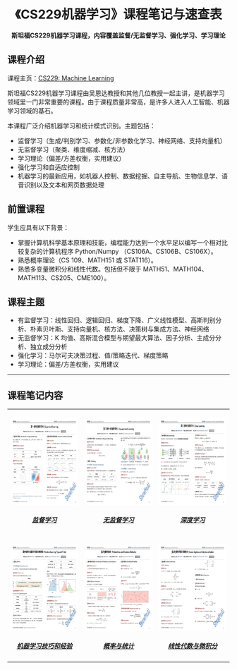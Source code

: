 <h1 align="center">
    《CS229机器学习》课程笔记与速查表
    <br>
</h1>

<p align="center">
    <strong>斯坦福CS229机器学习课程，内容覆盖监督/无监督学习、强化学习、学习理论</strong>
</p>


## 课程介绍
课程主页：[CS229: Machine Learning](http://cs229.stanford.edu/)

斯坦福CS229机器学习课程由吴恩达教授和其他几位教授一起主讲，是机器学习领域里一门非常重要的课程。由于课程质量非常高，是许多人进入人工智能、机器学习领域的基石。

本课程广泛介绍机器学习和统计模式识别。主题包括：
- 监督学习（生成/判别学习、参数化/非参数化学习、神经网络、支持向量机）
- 无监督学习（聚类、维度缩减、核方法）
- 学习理论（偏差/方差权衡，实用建议）
- 强化学习和自适应控制
- 机器学习的最新应用，如机器人控制、数据挖掘、自主导航、生物信息学、语音识别以及文本和网页数据处理

## 前置课程
学生应具有以下背景：

- 掌握计算机科学基本原理和技能，编程能力达到一个水平足以编写一个相对比较复杂的计算机程序 Python/Numpy （CS106A、CS106B、CS106X）。
- 熟悉概率理论（CS 109、MATH151 或 STAT116）。
- 熟悉多变量微积分和线性代数。包括但不限于 MATH51、MATH104、MATH113、CS205、CME100）。

## 课程主题

- 有监督学习：线性回归、逻辑回归、梯度下降、广义线性模型、高斯判别分析、朴素贝叶斯、支持向量机、核方法、决策树与集成方法、神经网络
- 无监督学习：K 均值、高斯混合模型与期望最大算法、因子分析、主成分分析、独立成分分析
- 强化学习：马尔可夫决策过程、值/策略迭代、梯度策略
- 学习理论：偏差/方差权衡，实用建议

---


## 课程笔记内容

<table width="100%"><tr align="center"><td valign="top" width="33.3%"><br><a href="https://github.com/ShowMeAI-Hub/awesome-AI-courses-notes-cheatsheets/tree/main/CS229-Machine-Learning/Supervised-Learning"><img width="256" height="198" src="./Supervised-Learning/image/0001.jpg"></a><br><h5><a href="https://github.com/ShowMeAI-Hub/awesome-AI-courses-notes-cheatsheets/tree/main/CS229-Machine-Learning/Supervised-Learning">监督学习</a></h5></td>
<td valign="top" width="33.3%"><br><a href="https://github.com/ShowMeAI-Hub/awesome-AI-courses-notes-cheatsheets/tree/main/CS229-Machine-Learning/Unsupervised-Learning"><img width="256" height="198" src="./Unsupervised-Learning/image/0001.jpg"></a><br><h5><a href="https://github.com/ShowMeAI-Hub/awesome-AI-courses-notes-cheatsheets/tree/main/CS229-Machine-Learning/Unsupervised-Learning">无监督学习</a></h5></td>
<td valign="top" width="33.3%"><br><a href="https://github.com/ShowMeAI-Hub/awesome-AI-courses-notes-cheatsheets/tree/main/CS229-Machine-Learning/Deep-Learning"><img width="256" height="198" src="./Deep-Learning/image/0001.jpg"></a><br><h5><a href="https://github.com/ShowMeAI-Hub/awesome-AI-courses-notes-cheatsheets/tree/main/CS229-Machine-Learning/Deep-Learning">深度学习</a></h5></td></tr>
<tr align="center"><td valign="top" width="33.3%"><br><a href="https://github.com/ShowMeAI-Hub/awesome-AI-courses-notes-cheatsheets/tree/main/CS229-Machine-Learning/Machine-Learning-tips-and-tricks"><img width="256" height="198" src="./Machine-Learning-tips-and-tricks/image/0001.jpg"></a><br><h5><a href="https://github.com/ShowMeAI-Hub/awesome-AI-courses-notes-cheatsheets/tree/main/CS229-Machine-Learning/Machine-Learning-tips-and-tricks">机器学习技巧和经验</a></h5></td>
<td valign="top" width="33.3%"><br><a href="https://github.com/ShowMeAI-Hub/awesome-AI-courses-notes-cheatsheets/tree/main/Probabilities-and-Statistics"><img width="256" height="198" src="../Probabilities-and-Statistics/image/0001.jpg"></a><br><h5><a href="https://github.com/ShowMeAI-Hub/awesome-AI-courses-notes-cheatsheets/tree/main/Probabilities-and-Statistics">概率与统计</a></h5></td>
<td valign="top" width="33.3%"><br><a href="https://github.com/ShowMeAI-Hub/awesome-AI-courses-notes-cheatsheets/tree/main/Linear-Algebra-and-Calculus"><img width="256" height="198" src="../Linear-Algebra-and-Calculus/image/0001.jpg"></a><br><h5><a href="https://github.com/ShowMeAI-Hub/awesome-AI-courses-notes-cheatsheets/tree/main/Linear-Algebra-and-Calculus">线性代数与微积分</a></h5></td>
</tr></table>